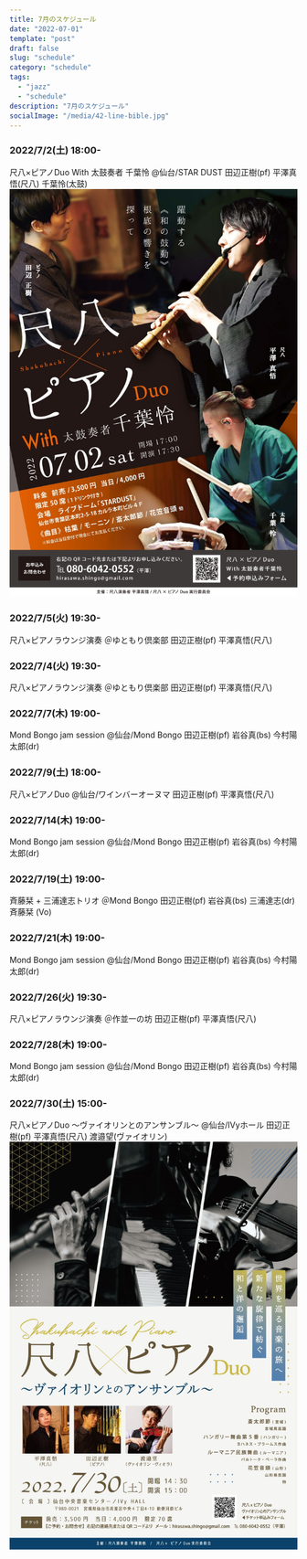 ```yaml
---
title: 7月のスケジュール
date: "2022-07-01"
template: "post"
draft: false
slug: "schedule"
category: "schedule"
tags:
  - "jazz"
  - "schedule"
description: "7月のスケジュール"
socialImage: "/media/42-line-bible.jpg"
---
```


### 2022/7/2(土) 18:00-
尺八×ピアノDuo With 太鼓奏者 千葉怜
@仙台/STAR DUST
田辺正樹(pf) 平澤真悟(尺八) 千葉怜(太鼓)
![20220702](../img/IMG_7966.JPG)

### 2022/7/5(火) 19:30-
尺八×ピアノラウンジ演奏
＠ゆともり倶楽部
田辺正樹(pf) 平澤真悟(尺八)

### 2022/7/4(火) 19:30-
尺八×ピアノラウンジ演奏
＠ゆともり倶楽部
田辺正樹(pf) 平澤真悟(尺八)

### 2022/7/7(木) 19:00-
Mond Bongo jam session
@仙台/Mond Bongo
田辺正樹(pf) 岩谷真(bs) 今村陽太郎(dr)

### 2022/7/9(土) 18:00-
尺八×ピアノDuo
@仙台/ワインバーオーヌマ
田辺正樹(pf) 平澤真悟(尺八)

### 2022/7/14(木) 19:00-
Mond Bongo jam session
@仙台/Mond Bongo
田辺正樹(pf) 岩谷真(bs) 今村陽太郎(dr)

### 2022/7/19(土) 19:00-
斉藤栞 + 三浦達志トリオ
＠Mond Bongo
田辺正樹(pf) 岩谷真(bs) 三浦達志(dr) 斉藤栞 (Vo)

### 2022/7/21(木) 19:00-
Mond Bongo jam session
@仙台/Mond Bongo
田辺正樹(pf) 岩谷真(bs) 今村陽太郎(dr)

### 2022/7/26(火) 19:30-
尺八×ピアノラウンジ演奏
＠作並一の坊
田辺正樹(pf) 平澤真悟(尺八)

### 2022/7/28(木) 19:00-
Mond Bongo jam session
@仙台/Mond Bongo
田辺正樹(pf) 岩谷真(bs) 今村陽太郎(dr)

### 2022/7/30(土) 15:00-
尺八×ピアノDuo 〜ヴァイオリンとのアンサンブル〜
@仙台/IVyホール
田辺正樹(pf) 平澤真悟(尺八) 渡邉望(ヴァイオリン)
![20220730](../img/IMG_8603.JPG)